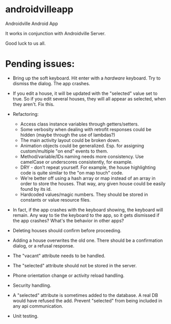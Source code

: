 # androidvilleapp
Androidville Android App

It works in conjunction with Androidville Server.

Good luck to us all.


Pending issues:
===============

- Bring up the soft keyboard.  Hit enter with a _hardware_ keyboard.  Try to dismiss the dialog.  The app crashes.

- If you edit a house, it will be updated with the "selected" value set to true.  So if you edit several houses, they will all appear as selected, when they aren't.  Fix this.

- Refactoring:
  - Access class instance variables through getters/setters.
  - Some verbosity when dealing with retrofit responses could be hidden (maybe through the use of lambdas?)
  - The main activity layout could be broken down.
  - Animation objects could be generalized.  Esp. for assigning custom/multiple "on end" events to them.
  - Method/variable/IDs naming needs more consistency.  Use camelCase or underscores consistently, for example.
  - DRY - don't repeat yourself.  For example, the house highlighting code is quite similar to the "on map touch" code. 
  - We're better off using a hash array or map instead of an array in order to store the houses.  That way, any given house could be easily found by its id.
  - Hardcoded values/magic numbers.  They should be stored in constants or value resource files.

- In fact, if the app crashes with the keyboard showing, the keyboard will remain.  Any way to tie the keyboard to the app, so it gets dismissed if the app crashes?  What's the behavior in other apps?

- Deleting houses should confirm before proceeding.

- Adding a house overwrites the old one.  There should be a confirmation dialog, or a refusal response.

- The "vacant" attribute needs to be handled.

- The "selected" attribute should not be stored in the server.

- Phone orientation change or activity reload handling.

- Security handling.

- A "selected" attribute is sometimes added to the database.  A real DB would have refused the add.  Prevent "selected" from being included in any api communication.

- Unit testing.
